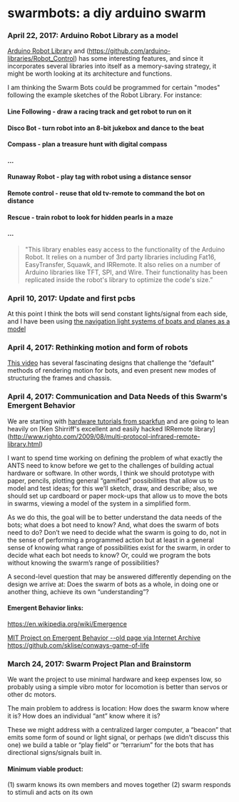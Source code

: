 # swarmbots: a diy arduino swarm



### April 22, 2017: Arduino Robot Library as a model

[Arduino Robot Library](https://www.arduino.cc/en/Reference/RobotLibrary) and
(https://github.com/arduino-libraries/Robot_Control) has some interesting features, and since it incorporates several libraries into itself as a memory-saving strategy, it might be worth looking at its architecture and functions.  

I am thinking the Swarm Bots could be programmed for certain "modes" following the example sketches of the Robot Library.  For instance: 

#### Line Following - draw a racing track and get robot to run on it
#### Disco Bot - turn robot into an 8-bit jukebox and dance to the beat
#### Compass - plan a treasure hunt with digital compass
#### ...
#### Runaway Robot - play tag with robot using a distance sensor
#### Remote control - reuse that old tv-remote to command the bot on distance
#### Rescue - train robot to look for hidden pearls in a maze
#### ...
> "This library enables easy access to the functionality of the Arduino Robot. It relies on a number of 3rd party libraries 
> including Fat16, EasyTransfer, Squawk, and IRRemote. It also relies on a number of Arduino libraries like TFT, SPI, and Wire. 
> Their functionality has been replicated inside the robot's library to optimize the code's size.”


### April 10, 2017: Update and first pcbs

At this point I think the bots will send constant lights/signal from each side, and I have been using [the navigation light systems of boats and planes as a model](https://en.wikipedia.org/wiki/Navigation_light)

### April 4, 2017: Rethinking motion and form of robots

[This video](https://vimeo.com/173159398) has several fascinating designs that challenge the “default” methods of rendering motion for bots, and even present new modes of structuring the frames and chassis.

### April 4, 2017: Communication and Data Needs of this Swarm's Emergent Behavior 

We are starting with [hardware tutorials from sparkfun](https://learn.sparkfun.com/tutorials/ir-control-kit-hookup-guide) and are going to lean heavily on [Ken Shirriff's excellent and easily hacked IRRemote library]
(http://www.righto.com/2009/08/multi-protocol-infrared-remote-library.html)

I want to spend time working on defining the problem of what exactly the ANTS need to know before we get to the challenges of building actual hardware or software.  In other words, I think we should prototype with paper, pencils, plotting general “gamified” possibilities that allow us to model and test ideas; for this we'll sketch, draw, and describe; also, we should set up cardboard or paper mock-ups that allow us to move the bots in swarms, viewing a model of the system in a simplified form.  

As we do this, the goal will be to better understand the data needs of the bots;  what does a bot need to know?  And, what does the swarm of bots need to do?  Don’t we need to decide what the swarm is going to do, not in the sense of performing a programmed action but at least in a general sense of knowing what range of possibilities exist for the swarm, in order to decide what each bot needs to know?  Or, could we program the bots without knowing the swarm’s range of possibilities? 

A second-level question that may be answered differently depending on the design we arrive at:  Does the swarm of bots as a whole, in doing one or another thing, achieve its own “understanding”?   

#### Emergent Behavior links: 
https://en.wikipedia.org/wiki/Emergence

[MIT Project on Emergent Behavior --old page via Internet Archive](https://tinyurl.com/contents-emergence)
https://github.com/sklise/conways-game-of-life


### March 24, 2017: Swarm Project Plan and Brainstorm

We want the project to use minimal hardware and keep expenses low, so probably using a simple vibro motor for locomotion is better than servos or other dc motors.

The main problem to address is location:
How does the swarm know where it is? 
How does an individual “ant” know where it is? 

These we might address with a centralized larger computer, a “beacon” that emits some form of sound or light signal, or perhaps (we didn’t discuss this one) we build a table or “play field” or “terrarium” for the bots that has directional signs/signals built in.  

#### Minimum viable product: 
(1) swarm knows its own members and moves together 
(2) swarm responds to stimuli and acts on its own
